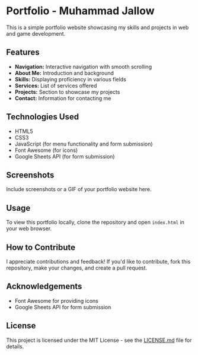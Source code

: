 # Portfolio - Muhammad Jallow

This is a simple portfolio website showcasing my skills and projects in web and game development.

## Features

- **Navigation:** Interactive navigation with smooth scrolling
- **About Me:** Introduction and background
- **Skills:** Displaying proficiency in various fields
- **Services:** List of services offered
- **Projects:** Section to showcase my projects
- **Contact:** Information for contacting me

## Technologies Used

- HTML5
- CSS3
- JavaScript (for menu functionality and form submission)
- Font Awesome (for icons)
- Google Sheets API (for form submission)

## Screenshots

Include screenshots or a GIF of your portfolio website here.

## Usage

To view this portfolio locally, clone the repository and open `index.html` in your web browser.

## How to Contribute

I appreciate contributions and feedback! If you'd like to contribute, fork this repository, make your changes, and create a pull request.

## Acknowledgements

- Font Awesome for providing icons
- Google Sheets API for form submission

## License

This project is licensed under the MIT License - see the [LICENSE.md](LICENSE.md) file for details.
